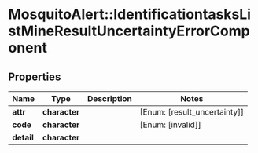# MosquitoAlert::IdentificationtasksListMineResultUncertaintyErrorComponent


## Properties
Name | Type | Description | Notes
------------ | ------------- | ------------- | -------------
**attr** | **character** |  | [Enum: [result_uncertainty]] 
**code** | **character** |  | [Enum: [invalid]] 
**detail** | **character** |  | 


